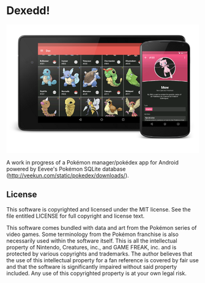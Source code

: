# Dexedd! #

![Dex and Mew's dex entry](https://github.com/eddnav/dexedd/blob/master/dexedd/src/main/assets/images/promo.png)


A work in progress of a Pokémon manager/pokédex app for Android powered by Eevee's Pokémon SQLite database (http://veekun.com/static/pokedex/downloads/).

License
-------
This software is copyrighted and licensed under the MIT license.  See the file entitled LICENSE for full copyright and license text.

This software comes bundled with data and art from the Pokémon series of video games.  Some terminology from the Pokémon franchise is also necessarily used within the software itself.  This is all the intellectual property of Nintendo, Creatures, inc., and GAME FREAK, inc. and is protected by various copyrights and trademarks.  The author believes that the use of this intellectual property for a fan reference is covered by fair use and that the software is significantly impaired without said property included.  Any use of this copyrighted property is at your own legal risk.

